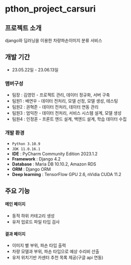 # pthon_project_carsuri


## 프로젝트 소개
django와 딥러닝을 이용한 차량파손이미지 분류 서비스
<br>

## 개발 기간
* 23.05.22일 - 23.06.13일

### 맴버구성
 - 팀장  : 김영민 - 프로젝트 관리, 데이터 정규화, 서버 구축
 - 팀원1 : 배연우 - 데이터 전처리, 모델 선정, 모델 생성, 테스팅 
 - 팀원2 : 권혁준 - 데이터 전처리, 데이터 연동 관리
 - 팀원3 : 엄익찬 - 데이터 전처리, 서비스 시스템 설계, 모델 생성
 - 팀원4 : 인정훈 - 프론트 엔드 설계, 백엔드 설계, 학습 데이터 수집

### 개발 환경
- `Python 3.10.9`
- `JDK 11.0.16.1`
- **IDE** : PyCharm Community Edition 2023.1.2
- **Framework** : Django 4.2
- **Database** : Maria DB 10.10.2, Amazon RDS
- **ORM** : Django ORM
- **Deep learning** : TensorFlow GPU 2.6, nVidia CUDA 11.2

## 주요 기능
#### 메인 페이지
- 동적 하위 카테고리 생성
- 유저 업로드 파일 타입 검사
#### 결과 페이지
- 이미지 별 부위, 파손 타입 출력
- 차량 모델과 부위, 파손 타입으로 예상 수리비 산출
- 유저 위치기반 카센터 추천 목록 제공(구글 api 연동)
